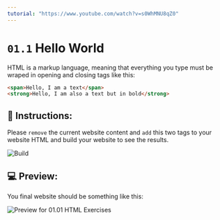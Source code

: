 ```yaml
---
tutorial: "https://www.youtube.com/watch?v=s0WhMNU8qZ0"
---
```


# `01.1` Hello World

HTML is a markup language, meaning that everything you type must be wraped in opening and closing tags like this:

```html
<span>Hello, I am a text</span>
<strong>Hello, I am also a text but in bold</strong>
```

## 📝 Instructions:

Please `remove` the current website content and `add` this two tags to your website HTML and build your website to see the results.

![Build](https://github.com/4GeeksAcademy/html-tutorial-exercises-course/blob/master/.learn/assets/build.png?raw=true)

## 💻 Preview:

You final website should be something like this:

![Preview for 01.01 HTML Exercises](https://github.com/4GeeksAcademy/html-tutorial-exercises-course/blob/master/.learn/assets/Screen%20Shot%202020-02-25%20at%207.55.53%20PM.png?raw=true)
